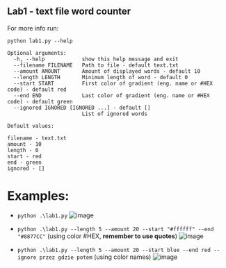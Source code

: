 ## Lab1 - text file word counter

For more info run:
```
python lab1.py --help
```

```
Optional arguments:
  -h, --help            show this help message and exit
  --filename FILENAME   Path to file - default text.txt
  --amount AMOUNT       Amount of displayed words - default 10
  --length LENGTH       Minimum length of word - default 0
  --start START         First color of gradient (eng. name or #HEX code) - default red
  --end END             Last color of gradient (eng. name or #HEX code) - default green
  --ignored IGNORED [IGNORED ...] - default []
                        List of ignored words
```

```
Default values:

filename - text.txt
amount - 10
length - 0
start - red
end - green
ignored - []
```

# Examples:

- `python .\lab1.py`
![image](https://user-images.githubusercontent.com/61660055/136831695-1d0c6bcc-1d77-42dd-ac85-e8e0424be24b.png)

- `python .\lab1.py --length 5 --amount 20 --start "#ffffff" --end "#8877CC"` (using color #HEX, **remember to use quotes**)
![image](https://user-images.githubusercontent.com/61660055/136834921-611b0f25-0708-484f-bc41-2d67cb8fa106.png)

- `python .\lab1.py --length 5 --amount 20 --start blue --end red --ignore przez gdzie potem` (using color names)
![image](https://user-images.githubusercontent.com/61660055/136835110-500ac745-1df5-489f-9091-e22a331e1531.png)
<!-- ![image](https://user-images.githubusercontent.com/61660055/136832056-acb38f5a-ebe0-4342-afa2-be6aeb49fc0c.png) -->
